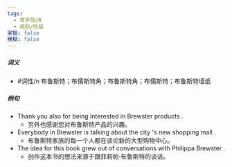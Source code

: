 ```yaml
---
tags:
  - 首字母/B
  - 级别/托福
掌握: false
模糊: false
---
```

##### 词义
- #词性/n  布鲁斯特；布儒斯特角；布鲁斯特角；布儒斯特；布鲁斯特墙纸
##### 例句
- Thank you also for being interested in Brewster products .
	- 另外也感谢您对布鲁斯特产品的兴趣。
- Everybody in Brewster is talking about the city 's new shopping mall .
	- 布鲁斯特家族的每一个人都在谈论新的大型购物中心。
- The idea for this book grew out of conversations with Philippa Brewster .
	- 创作这本书的想法来源于跟菲莉帕·布鲁斯特的谈话。
